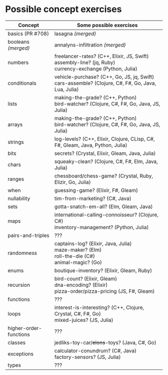 # Possible concept exercises

| **Concept**            | **Some possible exercises**                                                                                      |
|------------------------|------------------------------------------------------------------------------------------------------------------|
| basics (PR #708)       | lasagna _(merged)_                                                                                               |
| booleans _(merged)_    | annalyns-infiltration _(merged)_                                                                                 |
| numbers                | freelancer-rates? (C++, Elixir, JS, Swift)<br/> assembly-line? (jq, Ruby)<br/> currency-exchange (Python, Julia) |
| conditionals           | vehicle-purchase? (C++, Go, JS, jq, Swift) <br/> cars-assemble? (Clojure, C#, F#, Go, Java, Lua, Julia)          |
| lists                  | making-the-grade? (C++, Python)<br/> bird-watcher? (Clojure, C#, F#, Go, Java, JS, Julia)                        |
| arrays                 | making-the-grade? (C++, Python)<br/> bird-watcher? (Clojure, C#, F#, Go, Java, JS, Julia)                        |
| strings                | log-levels? (C++, Elixir, Clojure, CLisp, C#, F#, Gleam, Java, Python, Julia)                                    |
| bits                   | secrets? (Crystal, Elixir, Gleam, Java, Julia)                                                                   |
| chars                  | squeaky-clean? (Clojure, C#, F#, Elm, Java, Julia)                                                               |
| ranges                 | chessboard/chess-game? (Crystal, Ruby, Elizir, Go, Julia)                                                        |
| when                   | guessing-game? (Elixir, F#, Gleam)                                                                               |
| nullability            | tim-from-marketing? (C#, Java)                                                                                   |
| sets                   | gotta-snatch-em-all? (Elm, Gleam, Java)                                                                          |
| maps                   | international-calling-connoisseur? (Clojure, C#)<br/>inventory-management? (Python, Julia)                       |
| pairs-and-triples      | ???                                                                                                              |
| randomness             | captains-log? (Elixir, Java, Julia)<br/>maze-maker? (Elm)<br/>roll-the-die (C#)<br/>animal-magic? (Go)           |
| enums                  | boutique-inventory? (Elixir, Gleam, Ruby)                                                                        |
| recursion              | bird-count? (Elixir, Gleam)<br/>dna-encoding? (Elixir)<br/>pizza-order/pizza-pricing (JS, F#, Gleam)             |
| functions              | ???                                                                                                              |
| loops                  | interest-is-interesting? (C++, Clojure, Crystal, C#, F#, Go)<br/> mixed-juices? (JS, Julia)                      |
| higher-order-functions | ???                                                                                                              |
| classes                | jedliks-toy-car/~~elons~~-toys? (Java, C#, Go)                                                                   |
| exceptions             | calculator-conundrum? (C#, Java)<br/>factory-sensors? (JS, Julia)                                                |
| types                  | ???                                                                                                              |
